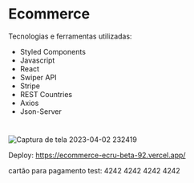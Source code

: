 # Ecommerce

Tecnologias e ferramentas utilizadas:

- Styled Components
- Javascript
- React
- Swiper API
- Stripe
- REST Countries
- Axios
- Json-Server

#

![Captura de tela 2023-04-02 232419](https://user-images.githubusercontent.com/124311026/229610433-76e458df-27ba-44e3-adb6-e4540b400bca.png)

Deploy: https://ecommerce-ecru-beta-92.vercel.app/

cartão para pagamento test: 4242 4242 4242 4242
